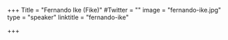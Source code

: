 +++
Title = "Fernando Ike (Fike)"
#Twitter = ""
image = "fernando-ike.jpg"
type = "speaker"
linktitle = "fernando-ike"

+++
